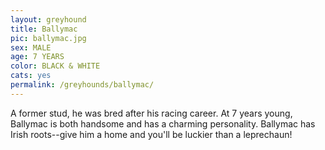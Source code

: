 ```yaml
---
layout: greyhound
title: Ballymac
pic: ballymac.jpg
sex: MALE
age: 7 YEARS
color: BLACK & WHITE
cats: yes
permalink: /greyhounds/ballymac/
---
```



A former stud, he was bred after his racing career.  At 7 years young, Ballymac is both handsome and has a charming
personality. Ballymac has Irish roots--give him a home and you'll be luckier than a leprechaun!
